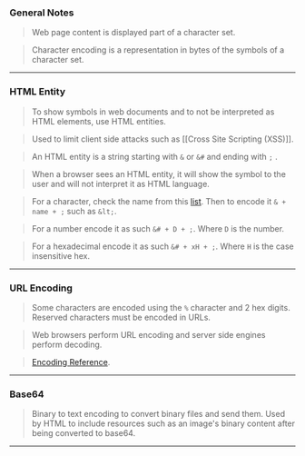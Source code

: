 
### General Notes

> Web page content is displayed part of a character set.

> Character encoding is a representation in bytes of the symbols of a character set.

---

### HTML Entity

> To show symbols in web documents and to not be interpreted as HTML elements, use HTML entities.

> Used to limit client side attacks such as [[Cross Site Scripting (XSS)]].

> An HTML entity is a string starting with `&` or `&#` and ending with `;` .

> When a browser sees an HTML entity, it will show the symbol to the user and will not interpret it as HTML language.

> For a character, check the name from this [list](https://html.spec.whatwg.org/multipage/named-characters.html#named-character-references).
> Then to encode it `& + name + ;` such as `&lt;`.

> For a number encode it as such `&# + D + ;`. Where `D` is the number.

> For a hexadecimal encode it as such `&# + xH + ;`. Where `H` is the case insensitive hex.

---

### URL Encoding

> Some characters are encoded using the `%` character and 2 hex digits.
> Reserved characters must be encoded in URLs.

> Web browsers perform URL encoding and server side engines perform decoding.

> [Encoding Reference](https://www.w3schools.com/tags/ref_urlencode.asp).

---

### Base64

> Binary to text encoding to convert binary files and send them.
> Used by HTML to include resources such as an image's binary content after being converted to base64.

---
